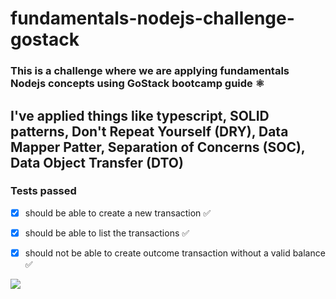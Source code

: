 # fundamentals-nodejs-challenge-gostack

### This is a challenge where we are applying fundamentals Nodejs concepts using GoStack bootcamp guide ⚛︎
  ## I've applied things like typescript, SOLID patterns, Don't Repeat Yourself (DRY), Data Mapper Patter, Separation of Concerns (SOC), Data Object Transfer (DTO)


### Tests passed

- [x] should be able to create a new transaction ✅ 
- [x] should be able to list the transactions ✅ 
- [x] should not be able to create outcome transaction without a valid balance ✅ 

 
 ![](http://g.recordit.co/kOAEm5CETB.gif)
